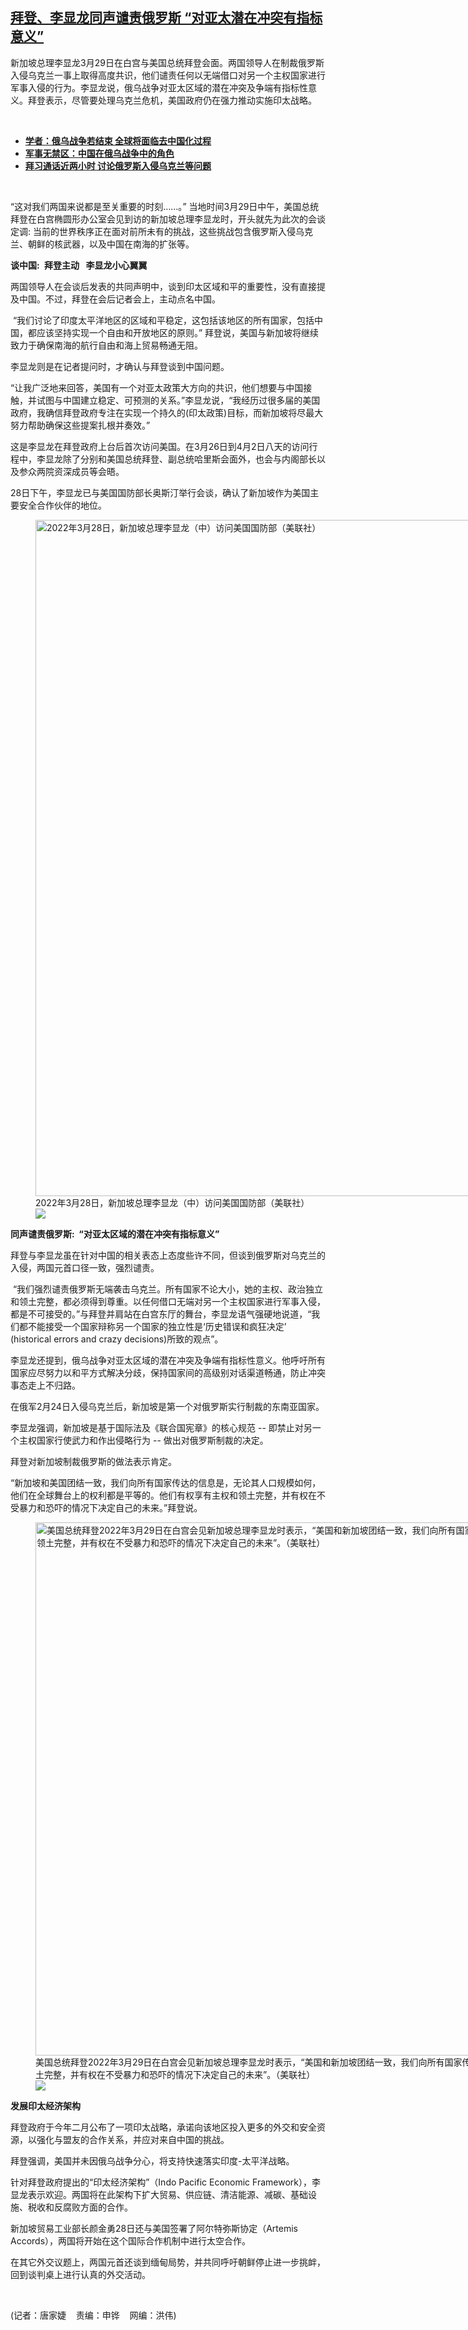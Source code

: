 <!--1648586965000-->
[拜登、李显龙同声谴责俄罗斯     “对亚太潜在冲突有指标意义”](https://www.rfa.org/mandarin/yataibaodao/junshiwaijiao/jt-03292022111829.html)
------

<p>新加坡总理李显龙3月<span>29</span>日在白宫与美国总统拜登会面。两国领导人在制裁俄罗斯入侵乌克兰一事上取得高度共识，他们谴责任何以无端借口对另一个主权国家进行军事入侵的行为。李显龙说，俄乌战争对亚太区域的潜在冲突及争端有指标性意义。拜登表示，尽管要处理乌克兰危机，美国政府仍在强力推动实施印太战略。</p><p><br/></p><ul><li><a href="https://www.rfa.org/mandarin/Xinwen/3-03262022115547.html"><strong>学者：俄乌战争若结束 全球将面临去中国化过程</strong></a></li><li><strong><a href="https://www.rfa.org/mandarin/zhuanlan/junshiwujinqu/mil-03242022135207.html">军事无禁区：中国在俄乌战争中的角色</a></strong></li><li><strong><a href="https://www.rfa.org/mandarin/Xinwen/6-03182022132004.html">拜习通话近两小时 讨论俄罗斯入侵乌克兰等问题</a></strong></li></ul><p><br/></p><p>“这对我们两国来说都是至关重要的时刻……。<span>” 当地时间</span><span>3月29日中午，美国总统拜登在白宫椭圆形办公室会见到访的新加坡总理李显龙时，开头就先为此次的会谈定调: 当前的世界秩序正在面对前所未有的挑战，这些挑战包含俄罗斯入侵乌克兰、朝鲜的核武器，以及中国在南海的扩张等。</span></p><p><strong>谈中国</strong><strong>:</strong><strong> </strong> <strong>拜登主动</strong><strong>  </strong> <strong>李显龙小心翼翼</strong></p><p><span>两国领导人在会谈后发表的共同声明中，谈到印太区域和平的重要性，没有直接提及中国。不过，拜登在会后记者会上，主动点名中国。</span></p><p><span> “我们讨论了印度太平洋地区的区域和平稳定，这包括该地区的所有国家，包括中国，都应该坚持实现一个自由和开放地区的原则。” 拜登说，美国与新加坡将继续致力于确保南海的航行自由和海上贸易畅通无阻。</span></p><p><span>李显龙则是在记者提问时，才确认与拜登谈到中国问题。</span></p><p><span>“让我广泛地来回答，美国有一个对亚太政策大方向的共识，他们想要与中国接触，并试图与中国建立稳定、可预测的关系。”李显龙说，“我经历过很多届的美国政府，我确信拜登政府专注在实现一个持久的</span><span>(印太政策)目标，而新加坡将尽最大努力帮助确保这些提案扎根并奏效</span><span>。”</span></p><p><span>这是李显龙在拜登政府上台后首次访问美国。在</span><span>3月26日到4月2日八天的访问行程中，李显龙除了分别和美国总统拜登、副总统哈里斯会面外，也会与内阁部长以及参众两院资深成员等会晤。</span></p><p><span>28日下午，李显龙已与美国国防部长奥斯汀举行会谈，确认了新加坡作为美国主要安全合作伙伴的地位。</span></p><p><span><figure class="image-richtext image-inline captioned" style="width:1280px;"><img alt="2022年3月28日，新加坡总理李显龙（中）访问美国国防部（美联社）" height="1082" src="https://www.rfa.org/mandarin/yataibaodao/junshiwaijiao/jt-03292022111829.html/jt0329.jpg/@@images/3c74f72b-2f1f-441d-b1df-8b936bab77e4.jpeg" title="jt0329.jpg" width="1280"/><figcaption class="image-caption">2022年3月28日，新加坡总理李显龙（中）访问美国国防部（美联社）</figcaption><small></small><div id="zoomattribute"><a data-caption="2022年3月28日，新加坡总理李显龙（中）访问美国国防部（美联社）" data-fancybox="" href="https://www.rfa.org/mandarin/yataibaodao/junshiwaijiao/jt-03292022111829.html/jt0329.jpg" id="single_image" title="2022年3月28日，新加坡总理李显龙（中）访问美国国防部（美联社）"><img src="/++plone++rfa-resources/img/icon-zoom.png"/></a></div></figure></span></p><p><strong>同声谴责俄罗斯</strong><strong>:</strong><strong> </strong><strong> <span>“</span></strong><strong>对亚太区域的潜在冲突有指标意义</strong><strong>”</strong><strong>  </strong></p><p><span>拜登与李显龙虽在针对中国的相关表态上态度些许不同，但谈到俄罗斯对乌克兰的入侵，两国元首口径一致，强烈谴责。</span></p><p><span> “我们强烈谴责俄罗斯无端袭击乌克兰。所有国家不论大小，她的主权、政治独立和领土完整，都必须得到尊重。以任何借口无端对另一个主权国家进行军事入侵，都是不可接受的。”与拜登并肩站在白宫东厅的舞台，李显龙语气强硬地说道，“我们都不能接受一个国家辩称另一个国家的独立性是‘历史错误和疯狂决定’<span> (historical errors and crazy decisions)所致的观点</span>”。</span></p><p><span>李显龙还提到，俄乌战争对亚太区域的潜在冲突及争端有指标性意义。他呼吁所有国家应尽努力以和平方式解决分歧，保持国家间的高级别对话渠道畅通，防止冲突事态走上不归路。</span></p><p><span>在俄军</span><span>2月24日入侵乌克兰后，新加坡是第一个对俄罗斯实行制裁的东南亚国家。</span></p><p><span>李显龙强调，新加坡是基于国际法及《联合国宪章》的核心规范 -- 即禁止对另一个主权国家行使武力和作出侵略行为 -- 做出对俄罗斯制裁的决定。</span></p><p><span>拜登对新加坡制裁俄罗斯的做法表示肯定。</span></p><p><span>“新加坡和美国团结一致，我们向所有国家传达的信息是，无论其人口规模如何，他们在全球舞台上的权利都是平等的。他们有权享有主权和领土完整，并有权在不受暴力和恐吓的情况下决定自己的未来。”拜登说。</span></p><p><span><figure class="image-richtext image-inline captioned" style="width:1280px;"><img alt="美国总统拜登2022年3月29日在白宫会见新加坡总理李显龙时表示，“美国和新加坡团结一致，我们向所有国家传达信息，无论其人口规模如何，他们在全球舞台上的权利都是平等的。他们有权享有主权和领土完整，并有权在不受暴力和恐吓的情况下决定自己的未来”。（美联社）" height="853" src="https://www.rfa.org/mandarin/yataibaodao/junshiwaijiao/jt-03292022111829.html/jt0329b.jpg/@@images/6aa78ec3-8261-49e6-9d24-88b0411c5fdb.jpeg" title="jt0329b.jpg" width="1280"/><figcaption class="image-caption">美国总统拜登2022年3月29日在白宫会见新加坡总理李显龙时表示，“美国和新加坡团结一致，我们向所有国家传达信息，无论其人口规模如何，他们在全球舞台上的权利都是平等的。他们有权享有主权和领土完整，并有权在不受暴力和恐吓的情况下决定自己的未来”。（美联社）</figcaption><small></small><div id="zoomattribute"><a data-caption="美国总统拜登2022年3月29日在白宫会见新加坡总理李显龙时表示，“美国和新加坡团结一致，我们向所有国家传达信息，无论其人口规模如何，他们在全球舞台上的权利都是平等的。他们有权享有主权和领土完整，并有权在不受暴力和恐吓的情况下决定自己的未来”。（美联社）" data-fancybox="" href="https://www.rfa.org/mandarin/yataibaodao/junshiwaijiao/jt-03292022111829.html/jt0329b.jpg" id="single_image" title="美国总统拜登2022年3月29日在白宫会见新加坡总理李显龙时表示，“美国和新加坡团结一致，我们向所有国家传达信息，无论其人口规模如何，他们在全球舞台上的权利都是平等的。他们有权享有主权和领土完整，并有权在不受暴力和恐吓的情况下决定自己的未来”。（美联社）"><img src="/++plone++rfa-resources/img/icon-zoom.png"/></a></div></figure></span></p><p><strong>发展印太经济架构</strong></p><p><span>拜登政府于今年二月</span><span>公布了一项印太战略，承诺向该地区投入更多的外交和安全资源，以强化与盟友的合作关系，并应对来自中国的挑战。</span></p><p><span>拜登强调，美国并未因俄乌战争分心，将支持快速落实印度-太平洋战略。</span></p><p><span>针对拜登政府提出的“印太经济架构”（</span><span>Indo Pacific Economic Framework），李显龙表示欢迎。两国将在此架构下扩大贸易、供应链、清洁能源、减碳、基础设施、税收和反腐败方面的合作。</span></p><p><span>新加坡贸易工业部长颜金勇</span><span>28日还与美国签署了阿尔特弥斯协定（Artemis Accords），两国将开始在这个国际合作机制中进行太空合作。</span></p><p><span>在其它外交议题上，两国元首还谈到缅甸局势，并共同呼吁朝鲜停止进一步挑衅，回到谈判桌上进行认真的外交活动。</span></p><p><br/></p><p><span>(记者：唐家婕    责编：申铧    网编：洪伟)</span></p>
